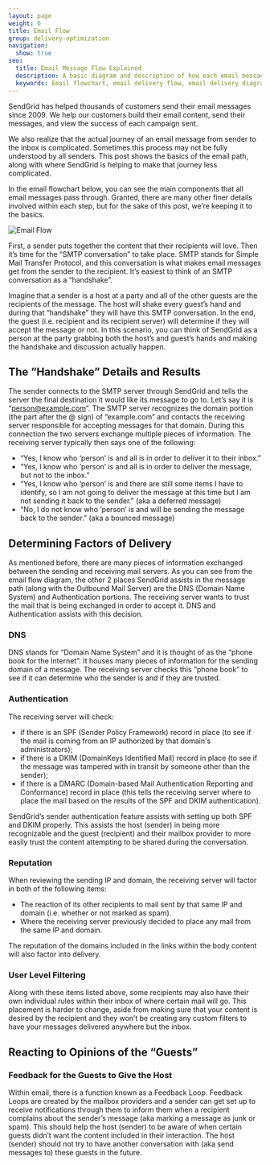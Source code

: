 ```yaml
---
layout: page
weight: 0
title: Email Flow
group: delivery-optimization
navigation:
  show: true
seo:
  title: Email Message Flow Explained
  description: A basic diagram and description of how each email message flows in general and through SendGrid
  keywords: Email flowchart, email delivery flow, email delivery diagram, basic email flow
---
```


SendGrid has helped thousands of customers send their email messages since 2009. We help our customers build their email content, send their messages, and view the success of each campaign sent.

We also realize that the actual journey of an email message from sender to the inbox  is complicated. Sometimes this process may not be fully understood by all senders. This post shows the basics of the email path, along with where SendGrid is helping to make that journey less complicated.

In the email flowchart below, you can see the main components that all email messages pass through. Granted, there are many other finer details involved within each step, but for the sake of this post, we’re keeping it to the basics.

![]({{root_url}}/img/MailFlow.png "Email Flow")

First, a sender puts together the content that their recipients will love. Then it’s time for the “SMTP conversation” to take place. SMTP stands for Simple Mail Transfer Protocol, and this conversation is what makes email messages get from the sender to the recipient. It’s easiest to think of an SMTP conversation as a “handshake”.

Imagine that a sender is a host at a party and all of the other guests are the recipients of the message. The host will shake every guest’s hand and during that “handshake” they will have this SMTP conversation. In the end, the guest (i.e. recipient and its recipient server) will determine if they will accept the message or not. In this scenario, you can think of SendGrid as a person at the party grabbing both the host’s and guest’s hands and making the handshake and discussion actually happen.

## 	The “Handshake” Details and Results

The sender connects to the SMTP server through SendGrid and tells the server the final destination it would like its message to go to. Let’s say it is “person@example.com”. The SMTP server recognizes the domain portion (the part after the @ sign) of “example.com” and contacts the receiving server responsible for accepting messages for that domain. During this connection the two servers exchange multiple pieces of information. The receiving server typically then says one of the following:

* “Yes, I know who ‘person’ is and all is in order to deliver it to their inbox.”
* “Yes, I know who ‘person’ is and all is in order to deliver the message, but not to the inbox.”
* “Yes, I know who ‘person’ is and there are still some items I have to identify, so I am not going to deliver the message at this time but I am not sending it back to the sender.” (aka a deferred message)
* “No, I do not know who ‘person’ is and will be sending the message back to the sender.” (aka a bounced message)

## 	Determining Factors of Delivery

As mentioned before, there are many pieces of information exchanged between the sending and receiving mail servers. As you can see from the email flow diagram, the other 2 places SendGrid assists in the message path (along with the Outbound Mail Server) are the DNS (Domain Name System) and Authentication portions. The receiving server wants to trust the mail that is being exchanged in order to accept it. DNS and Authentication assists with this decision.

### 	DNS
DNS stands for “Domain Name System” and it is thought of as the “phone book for the Internet”. It houses many pieces of information for the sending domain of a message. The receiving server checks this “phone book” to see if it can determine who the sender is and if they are trusted.

### 	Authentication
The receiving server will check:
* if there is an SPF (Sender Policy Framework) record in place (to see if the mail is coming from an IP authorized by that domain's administrators);
* if there is a DKIM (DomainKeys Identified Mail) record in place (to see if the message was tampered with in transit by someone other than the sender);
* if there is a DMARC (Domain-based Mail Authentication Reporting and Conformance) record in place (this tells the receiving server where to place the mail based on the results of the SPF and DKIM authentication).

SendGrid’s sender authentication feature assists with setting up both SPF and DKIM properly. This assists the host (sender) in being more recognizable and the guest (recipient) and their mailbox provider to more easily trust the content attempting to be shared during the conversation.

### 	Reputation
When reviewing the sending IP and domain, the receiving server will factor in both of the following items:
* The reaction of its other recipients to mail sent by that same IP and domain (i.e. whether or not marked as spam).
* Where the receiving server previously decided to place any mail from the same IP and domain.

<call-out>

The reputation of the domains included in the links within the body content will also factor into delivery.

</call-out>

 ### 	User Level Filtering

Along with these items listed above, some recipients may also have their own individual rules within their inbox of where certain mail will go. This placement is harder to change, aside from making sure that your content is desired by the recipient and they won’t be creating any custom filters to have your messages delivered anywhere but the inbox.

## 	Reacting to Opinions of the “Guests”

### 	Feedback for the Guests to Give the Host

Within email, there is a function known as a Feedback Loop. Feedback Loops are created by the mailbox providers and a sender can get set up to receive notifications through them to inform them when a recipient complains about the sender’s message (aka marking a message as junk or spam). This should help the host (sender) to be aware of when certain guests didn’t want the content included in their interaction. The host (sender) should not try to have another conversation with (aka send messages to) these guests in the future.
